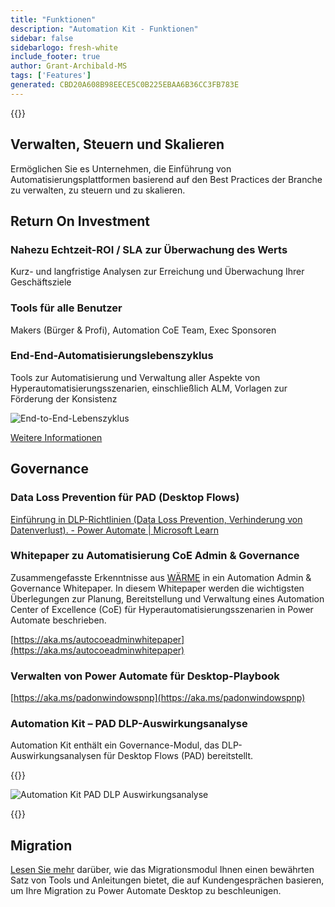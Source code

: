 ```yaml
---
title: "Funktionen"
description: "Automation Kit - Funktionen"
sidebar: false
sidebarlogo: fresh-white
include_footer: true
author: Grant-Archibald-MS
tags: ['Features']
generated: CBD20A608B98EECE5C0B225EBAA6B36CC3FB783E
---
```


{{<toc>}}

## Verwalten, Steuern und Skalieren

Ermöglichen Sie es Unternehmen, die Einführung von Automatisierungsplattformen basierend auf den Best Practices der Branche zu verwalten, zu steuern und zu skalieren.

## Return On Investment

### Nahezu Echtzeit-ROI / SLA zur Überwachung des Werts

Kurz- und langfristige Analysen zur Erreichung und Überwachung Ihrer Geschäftsziele

### Tools für alle Benutzer

Makers (Bürger & Profi), Automation CoE Team, Exec Sponsoren

### End-End-Automatisierungslebenszyklus

Tools zur Automatisierung und Verwaltung aller Aspekte von Hyperautomatisierungsszenarien, einschließlich ALM, Vorlagen zur Förderung der Konsistenz

![End-to-End-Lebenszyklus](/images/illustrations/end-to-end.png)

[Weitere Informationen](https://learn.microsoft.com/power-automate/guidance/automation-kit/overview/automation-coe-strategy#automation-lifecycle)

## Governance

### Data Loss Prevention für PAD (Desktop Flows)

[Einführung in DLP-Richtlinien (Data Loss Prevention, Verhinderung von Datenverlust). - Power Automate | Microsoft Learn](https://learn.microsoft.com/power-automate/prevent-data-loss#data-loss-prevention-for-desktop-flows-preview)

### Whitepaper zu Automatisierung CoE Admin & Governance

Zusammengefasste Erkenntnisse aus [WÄRME](https://learn.microsoft.com/power-platform/guidance/automation-coe/heat) in ein Automation Admin & Governance Whitepaper. In diesem Whitepaper werden die wichtigsten Überlegungen zur Planung, Bereitstellung und Verwaltung eines Automation Center of Excellence (CoE) für Hyperautomatisierungsszenarien in Power Automate beschrieben. 

[https://aka.ms/autocoeadminwhitepaper](https://aka.ms/autocoeadminwhitepaper)

### Verwalten von Power Automate für Desktop-Playbook

[https://aka.ms/padonwindowspnp](https://aka.ms/padonwindowspnp)

### Automation Kit – PAD DLP-Auswirkungsanalyse

Automation Kit enthält ein Governance-Modul, das DLP-Auswirkungsanalysen für Desktop Flows (PAD) bereitstellt.

{{<border>}}

![Automation Kit PAD DLP Auswirkungsanalyse](/images/pad-dlp-impact.png)

{{</border>}}




## Migration

[Lesen Sie mehr](/de/migration) darüber, wie das Migrationsmodul Ihnen einen bewährten Satz von Tools und Anleitungen bietet, die auf Kundengesprächen basieren, um Ihre Migration zu Power Automate Desktop zu beschleunigen.
